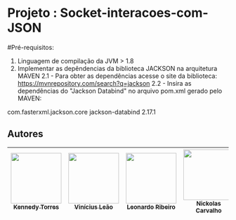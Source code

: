 # Projeto : Socket-interacoes-com-JSON

#Pré-requisitos:
1. Linguagem de compilação da JVM > 1.8
2. Implementar as depêndencias da biblioteca JACKSON na arquitetura MAVEN
  2.1 - Para obter as dependências acesse o site da biblioteca: https://mvnrepository.com/search?q=jackson
  2.2 - Insira as dependências do "Jackson Databind" no arquivo pom.xml gerado pelo MAVEN:
  <dependencies>
    <!-- https://mvnrepository.com/artifact/com.fasterxml.jackson.core/jackson-databind -->
    <dependency>
        <groupId>com.fasterxml.jackson.core</groupId>
        <artifactId>jackson-databind</artifactId>
        <version>2.17.1</version>
    </dependency>
  </dependencies>

## Autores

| [<img src="https://avatars.githubusercontent.com/u/128331199?v=4" width=115><br><sub>Kennedy Torres</sub>](https://github.com/Kennedy-Torres) |[<img src="https://avatars.githubusercontent.com/u/111468790?v=4" width=115><br><sub>Vinícius Leão</sub>](https://github.com/Viniciusleao99) |[<img src="https://avatars.githubusercontent.com/u/111469440?v=4" width=115><br><sub>Leonardo Ribeiro</sub>](https://github.com/Leoribeiro61) |[<img src="https://avatars.githubusercontent.com/u/158603640?v=4" width=115><br><sub>Nickolas Carvalho</sub>](https://github.com/Nickolaaas) |[<img src="https://avatars.githubusercontent.com/u/98848966?v=4" width=115><br><sub>Bruno Alves</sub>](https://github.com/motherlode777) |
| :---: | :---: | :---: | :---: | :---: |
